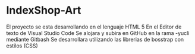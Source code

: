 # IndexShop-Art
El proyecto se esta desarrollando en el lenguaje HTML 5
En el Editor de texto de Visual Studio Code 
Se alojara y subira en GitHub en la rama -yucli mediante Gitbash
Se desarrollara utilizando las librerias de bosstrap con estilos (CSS)